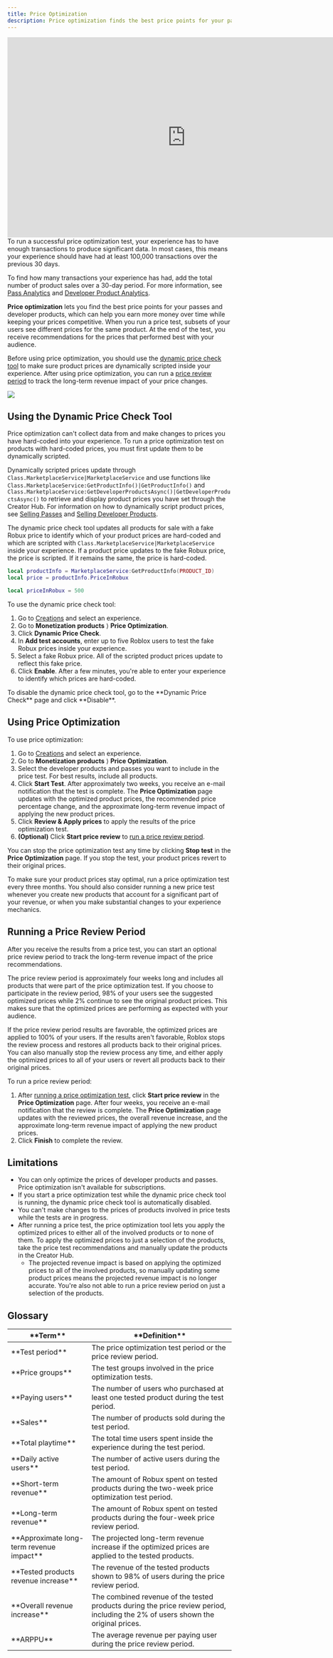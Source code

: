 ```yaml
---
title: Price Optimization
description: Price optimization finds the best price points for your passes and developer products, helping you earn more money over time.
---
```


<iframe width="800" height="450" src="https://www.youtube-nocookie.com/embed/ULr3CZ8egP8" title="YouTube video player" frameborder="0" allow="accelerometer; clipboard-write; encrypted-media; gyroscope; picture-in-picture" allowfullscreen></iframe>

<br />

<Alert severity="warning">
To run a successful price optimization test, your experience has to have enough transactions to produce significant data. In most cases, this means your experience should have had at least 100,000 transactions over the previous 30 days.

To find how many transactions your experience has had, add the total number of product sales over a 30-day period. For more information, see [Pass Analytics](./game-passes.md#pass-analytics) and [Developer Product Analytics](./developer-products.md#developer-product-analytics).
</Alert>

**Price optimization** lets you find the best price points for your passes and developer products, which can help you earn more money over time while keeping your prices competitive. When you run a price test, subsets of your users see different prices for the same product. At the end of the test, you receive recommendations for the prices that performed best with your audience.

Before using price optimization, you should use the [dynamic price check tool](#using-the-dynamic-price-check-tool) to make sure product prices are dynamically scripted inside your experience. After using price optimization, you can run a [price review period](#running-a-price-review-period) to track the long-term revenue impact of your price changes.

<img src="../../assets/monetization/price-optimization/Price-Optimization-Example.png" />

## Using the Dynamic Price Check Tool

Price optimization can't collect data from and make changes to prices you have hard-coded into your experience. To run a price optimization test on products with hard-coded prices, you must first update them to be dynamically scripted.

Dynamically scripted prices update through `Class.MarketplaceService|MarketplaceService` and use functions like `Class.MarketplaceService:GetProductInfo()|GetProductInfo()` and `Class.MarketplaceService:GetDeveloperProductsAsync()|GetDeveloperProductsAsync()` to retrieve and display product prices you have set through the Creator Hub. For information on how to dynamically script product prices, see [Selling Passes](./game-passes.md#selling-passes) and [Selling Developer Products](./developer-products.md#selling-developer-products).

The dynamic price check tool updates all products for sale with a fake Robux price to identify which of your product prices are hard-coded and which are scripted with `Class.MarketplaceService|MarketplaceService` inside your experience. If a product price updates to the fake Robux price, the price is scripted. If it remains the same, the price is hard-coded.

```lua title="Client Script for a Dynamically Scripted Product Price"
local productInfo = MarketplaceService:GetProductInfo(PRODUCT_ID)
local price = productInfo.PriceInRobux
```

```lua title="Client Script for a Hard-Coded Product Price"
local priceInRobux = 500
```

To use the dynamic price check tool:

1. Go to [Creations](https://create.roblox.com/dashboard/creations) and select an experience.
2. Go to **Monetization products** &rang; **Price Optimization**.
3. Click **Dynamic Price Check**.
4. In **Add test accounts**, enter up to five Roblox users to test the fake Robux prices inside your experience.
5. Select a fake Robux price. All of the scripted product prices update to reflect this fake price.
6. Click **Enable**. After a few minutes, you're able to enter your experience to identify which prices are hard-coded.

<Alert severity="info">
To disable the dynamic price check tool, go to the **Dynamic Price Check** page and click **Disable**.
</Alert>

## Using Price Optimization

To use price optimization:

1. Go to [Creations](https://create.roblox.com/dashboard/creations) and select an experience.
2. Go to **Monetization products** &rang; **Price Optimization**.
3. Select the developer products and passes you want to include in the price test. For best results, include all products.
4. Click **Start Test**. After approximately two weeks, you receive an e-mail notification that the test is complete. The **Price Optimization** page updates with the optimized product prices, the recommended price percentage change, and the approximate long-term revenue impact of applying the new product prices.
5. Click **Review & Apply prices** to apply the results of the price optimization test.
6. **(Optional)** Click **Start price review** to [run a price review period](#running-a-price-review-period).

You can stop the price optimization test any time by clicking **Stop test** in the **Price Optimization** page. If you stop the test, your product prices revert to their original prices.

<Alert severity="info">
To make sure your product prices stay optimal, run a price optimization test every three months. You should also consider running a new price test whenever you create new products that account for a significant part of your revenue, or when you make substantial changes to your experience mechanics.
</Alert>

## Running a Price Review Period

After you receive the results from a price test, you can start an optional price review period to track the long-term revenue impact of the price recommendations.

The price review period is approximately four weeks long and includes all products that were part of the price optimization test. If you choose to participate in the review period, 98% of your users see the suggested optimized prices while 2% continue to see the original product prices. This makes sure that the optimized prices are performing as expected with your audience.

If the price review period results are favorable, the optimized prices are applied to 100% of your users. If the results aren't favorable, Roblox stops the review process and restores all products back to their original prices. You can also manually stop the review process any time, and either apply the optimized prices to all of your users or revert all products back to their original prices.

To run a price review period:

1. After [running a price optimization test](#using-price-optimization), click **Start price review** in the **Price Optimization** page. After four weeks, you receive an e-mail notification that the review is complete. The **Price Optimization** page updates with the reviewed prices, the overall revenue increase, and the approximate long-term revenue impact of applying the new product prices.
2. Click **Finish** to complete the review.

## Limitations

- You can only optimize the prices of developer products and passes. Price optimization isn't available for subscriptions.
- If you start a price optimization test while the dynamic price check tool is running, the dynamic price check tool is automatically disabled.
- You can't make changes to the prices of products involved in price tests while the tests are in progress.
- After running a price test, the price optimization tool lets you apply the optimized prices to either all of the involved products or to none of them. To apply the optimized prices to just a selection of the products, take the price test recommendations and manually update the products in the Creator Hub.
  - The projected revenue impact is based on applying the optimized prices to all of the involved products, so manually updating some product prices means the projected revenue impact is no longer accurate. You're also not able to run a price review period on just a selection of the products.

## Glossary

<table>
<thead>
  <tr>
    <th>**Term**</th>
    <th>**Definition**</th>
  </tr>
</thead>
<tbody>
  <tr>
    <td>**Test period**</td>
    <td>The price optimization test period or the price review period.</td>
  </tr>
  <tr>
    <td>**Price groups**</td>
    <td>The test groups involved in the price optimization tests.</td>
  </tr>
  <tr>
    <td>**Paying users**</td>
    <td>The number of users who purchased at least one tested product during the test period.</td>
  </tr>
  <tr>
    <td>**Sales**</td>
    <td>The number of products sold during the test period.</td>
  </tr>
  <tr>
    <td>**Total playtime**</td>
    <td>The total time users spent inside the experience during the test period.</td>
  </tr>
  <tr>
    <td>**Daily active users**</td>
    <td>The number of active users during the test period.</td>
  </tr>
  <tr>
    <td>**Short-term revenue**</td>
    <td>The amount of Robux spent on tested products during the two-week price optimization test period.</td>
  </tr>
  <tr>
    <td>**Long-term revenue**</td>
    <td>The amount of Robux spent on tested products during the four-week price review period.</td>
  </tr>
  <tr>
    <td>**Approximate long-term revenue impact**</td>
    <td>The projected long-term revenue increase if the optimized prices are applied to the tested products.</td>
  </tr>
  <tr>
    <td>**Tested products revenue increase**</td>
    <td>The revenue of the tested products shown to 98% of users during the price review period.</td>
  </tr>
  <tr>
    <td>**Overall revenue increase**</td>
    <td>The combined revenue of the tested products during the price review period, including the 2% of users shown the original prices.</td>
  </tr>
  <tr>
    <td>**ARPPU**</td>
    <td>The average revenue per paying user during the price review period.</td>
  </tr>
</tbody>
</table>
